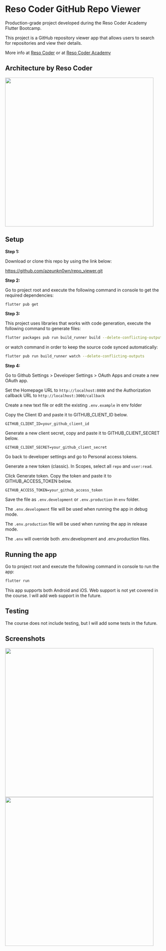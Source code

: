# Reso Coder GitHub Repo Viewer

Production-grade project developed during the Reso Coder Academy Flutter Bootcamp.

This project is a GitHub repository viewer app that allows users to search for repositories and view their details.

More info at [Reso Coder](https://resocoder.com/fdb) or at [Reso Coder Academy](https://resocoder.academy)

## Architecture by Reso Coder

<img src="doc/architecture_by_resocoder.png" width="480">

## Setup

**Step 1:**

Download or clone this repo by using the link below:

<https://github.com/azeunkn0wn/repo_viewer.git>

**Step 2:**

Go to project root and execute the following command in console to get the required dependencies:

```sh
flutter pub get
```

**Step 3:**

This project uses libraries that works with code generation, execute the following command to generate files:

```sh
flutter packages pub run build_runner build --delete-conflicting-outputs
```

or watch command in order to keep the source code synced automatically:

```sh
flutter pub run build_runner watch --delete-conflicting-outputs
```

**Step 4:**

Go to Github Settings > Developer Settings > OAuth Apps and create a new OAuth app.

Set the Homepage URL to ```http://localhost:8080``` and the Authorization callback URL to ```http://localhost:3000/callback```

Create a new text file or edit the existing ```.env.example``` in env folder

Copy the Client ID and paste it to GITHUB_CLIENT_ID below.  

```text
GITHUB_CLIENT_ID=your_github_client_id
```

Generate a new client secret, copy and paste it to GITHUB_CLIENT_SECRET below.

```text
GITHUB_CLIENT_SECRET=your_github_client_secret
```

Go back to developer settings and go to Personal access tokens.

Generate a new token (classic).
In Scopes, select all `repo` and `user:read`.

Click Generate token. Copy the token and paste it to GITHUB_ACCESS_TOKEN below.

```text
GITHUB_ACCESS_TOKEN=your_github_access_token
```

Save the file as `.env.development` or `.env.production` in `env` folder.

The `.env.development` file will be used when running the app in debug mode.

The `.env.production` file will be used when running the app in release mode.

The `.env` will override both .env.development and .env.production files.

## Running the app

Go to project root and execute the following command in console to run the app:

```sh
flutter run
```

This app supports both Android and iOS. Web support is not yet covered in the course. I will add web support in the future.

## Testing

The course does not include testing, but I will add some tests in the future.

## Screenshots

<img src="doc/Screenshot1.png" width="480">
<img src="doc/Screenshot2.png" width="480">
